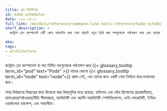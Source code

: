 ```yaml
---
title: কুব-সিডিউলার​
id: kube-scheduler
date: ২০১৮-০৪-১২
full_link: /bn/docs/reference/command-line-tools-reference/kube-scheduler/
short_description: >
  কন্ট্রোল প্লেন কম্পোনেন্ট যেটি কোন অ্যাসাইন করা নোড ছাড়াই নতুন তৈরি করা পডগুলোকে পর্যবেক্ষণ করে এবং তাদের চালানোর জন্য একটি নোড নির্বাচন করে।

aka: 
tags:
- architecture
---
```

কন্ট্রোল প্লেন কম্পোনেন্ট যা সদ্য নির্মিত পডগুলোকে পর্যবেক্ষণ করে
{{< glossary_tooltip term_id="pod" text="Pods" >}} যাদের​ কোনো
{{< glossary_tooltip term_id="node" text="node">}} বরাদ্দ নেই, এবং তাদের জন্য একটি নোড নির্বাচন করে
চালানোর জন্য।

<!--more-->

সময় নির্ধারণের সিদ্ধান্তের জন্য বিবেচনা করা বিষয়গুলির মধ্যে রয়েছে:
ব্যক্তিগত এবং যৌথ রিসোসের প্রয়োজনীয়তা, হার্ডওয়্যার/সফ্টওয়্যার/নীতি
সীমাবদ্ধতা, অ্যাফিনিটি এবং অ্যান্টি-অ্যাফিনিটি স্পেসিফিকেশন, ডেটা লোকেলিটি,
ইন্টার-ওয়ার্কলোড হস্তক্ষেপ, এবং সময়সীমা।
